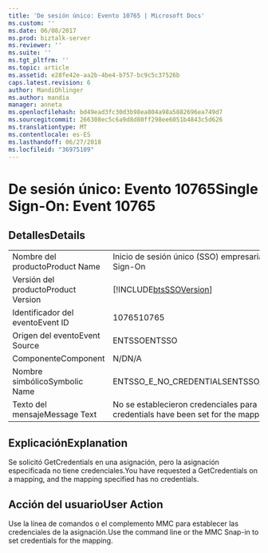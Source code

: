 ```yaml
---
title: 'De sesión único: Evento 10765 | Microsoft Docs'
ms.custom: ''
ms.date: 06/08/2017
ms.prod: biztalk-server
ms.reviewer: ''
ms.suite: ''
ms.tgt_pltfrm: ''
ms.topic: article
ms.assetid: e28fe42e-aa2b-4be4-b757-bc9c5c37526b
caps.latest.revision: 6
author: MandiOhlinger
ms.author: mandia
manager: anneta
ms.openlocfilehash: bd49ead3fc30d3b98ea804a98a5882696ea749d7
ms.sourcegitcommit: 266308ec5c6a9d8d80ff298ee6051b4843c5d626
ms.translationtype: MT
ms.contentlocale: es-ES
ms.lasthandoff: 06/27/2018
ms.locfileid: "36975109"
---
```

# <a name="single-sign-on-event-10765"></a><span data-ttu-id="97751-102">De sesión único: Evento 10765</span><span class="sxs-lookup"><span data-stu-id="97751-102">Single Sign-On: Event 10765</span></span>
## <a name="details"></a><span data-ttu-id="97751-103">Detalles</span><span class="sxs-lookup"><span data-stu-id="97751-103">Details</span></span>  
  
|                 |                                                            |
|-----------------|------------------------------------------------------------|
|  <span data-ttu-id="97751-104">Nombre del producto</span><span class="sxs-lookup"><span data-stu-id="97751-104">Product Name</span></span>   |                 <span data-ttu-id="97751-105">Inicio de sesión único (SSO) empresarial</span><span class="sxs-lookup"><span data-stu-id="97751-105">Enterprise Single Sign-On</span></span>                  |
| <span data-ttu-id="97751-106">Versión del producto</span><span class="sxs-lookup"><span data-stu-id="97751-106">Product Version</span></span> | [!INCLUDE[btsSSOVersion](../includes/btsssoversion-md.md)] |
|    <span data-ttu-id="97751-107">Identificador del evento</span><span class="sxs-lookup"><span data-stu-id="97751-107">Event ID</span></span>     |                           <span data-ttu-id="97751-108">10765</span><span class="sxs-lookup"><span data-stu-id="97751-108">10765</span></span>                            |
|  <span data-ttu-id="97751-109">Origen del evento</span><span class="sxs-lookup"><span data-stu-id="97751-109">Event Source</span></span>   |                           <span data-ttu-id="97751-110">ENTSSO</span><span class="sxs-lookup"><span data-stu-id="97751-110">ENTSSO</span></span>                           |
|    <span data-ttu-id="97751-111">Componente</span><span class="sxs-lookup"><span data-stu-id="97751-111">Component</span></span>    |                            <span data-ttu-id="97751-112">N/D</span><span class="sxs-lookup"><span data-stu-id="97751-112">N/A</span></span>                             |
|  <span data-ttu-id="97751-113">Nombre simbólico</span><span class="sxs-lookup"><span data-stu-id="97751-113">Symbolic Name</span></span>  |                  <span data-ttu-id="97751-114">ENTSSO_E_NO_CREDENTIALS</span><span class="sxs-lookup"><span data-stu-id="97751-114">ENTSSO_E_NO_CREDENTIALS</span></span>                   |
|  <span data-ttu-id="97751-115">Texto del mensaje</span><span class="sxs-lookup"><span data-stu-id="97751-115">Message Text</span></span>   |       <span data-ttu-id="97751-116">No se establecieron credenciales para la asignación.</span><span class="sxs-lookup"><span data-stu-id="97751-116">No credentials have been set for the mapping.</span></span>        |
  
## <a name="explanation"></a><span data-ttu-id="97751-117">Explicación</span><span class="sxs-lookup"><span data-stu-id="97751-117">Explanation</span></span>  
 <span data-ttu-id="97751-118">Se solicitó GetCredentials en una asignación, pero la asignación especificada no tiene credenciales.</span><span class="sxs-lookup"><span data-stu-id="97751-118">You have requested a GetCredentials on a mapping, and the mapping specified has no credentials.</span></span>  
  
## <a name="user-action"></a><span data-ttu-id="97751-119">Acción del usuario</span><span class="sxs-lookup"><span data-stu-id="97751-119">User Action</span></span>  
 <span data-ttu-id="97751-120">Use la línea de comandos o el complemento MMC para establecer las credenciales de la asignación.</span><span class="sxs-lookup"><span data-stu-id="97751-120">Use the command line or the MMC Snap-in to set credentials for the mapping.</span></span>